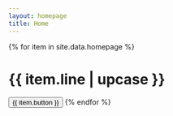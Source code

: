 ```yaml
---
layout: homepage
title: Home
---
```

<div class="jumbotron jumbotron-fluid indextron">
  <div class="container text-center">
    {% for item in site.data.homepage %}
    <h1 class="mission">{{ item.line | upcase }}</h1>
    <a href="{{ item.buttonLink }}"><button class="btn btn-primary indexButton">{{ item.button }}</button></a>
    {% endfor %}
  </div>
</div>
